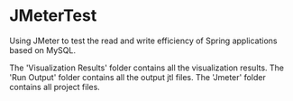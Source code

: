 # JMeterTest
Using JMeter to test the read and write efficiency of Spring applications based on MySQL.

The 'Visualization Results' folder contains all the visualization results.
The 'Run Output' folder contains all the output jtl files.
The 'Jmeter' folder contains all project files.
